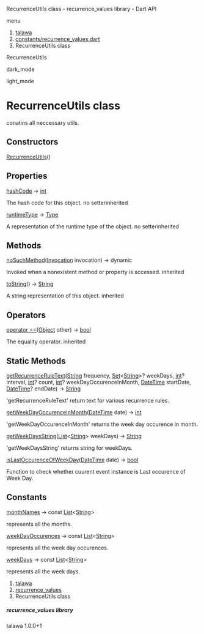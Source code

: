 




RecurrenceUtils class - recurrence\_values library - Dart API







menu

1. [talawa](../index.html)
2. [constants/recurrence\_values.dart](../file-___home_harshil_Desktop_open-source_palisadoes_talawa_lib_constants_recurrence_values/)
3. RecurrenceUtils class

RecurrenceUtils


dark\_mode

light\_mode




# RecurrenceUtils class


conatins all neccessary utils.


## Constructors

[RecurrenceUtils](../file-___home_harshil_Desktop_open-source_palisadoes_talawa_lib_constants_recurrence_values/RecurrenceUtils/RecurrenceUtils.html)()




## Properties

[hashCode](https://api.flutter.dev/flutter/dart-core/Object/hashCode.html)
→ [int](https://api.flutter.dev/flutter/dart-core/int-class.html)

The hash code for this object.
no setterinherited

[runtimeType](https://api.flutter.dev/flutter/dart-core/Object/runtimeType.html)
→ [Type](https://api.flutter.dev/flutter/dart-core/Type-class.html)

A representation of the runtime type of the object.
no setterinherited



## Methods

[noSuchMethod](https://api.flutter.dev/flutter/dart-core/Object/noSuchMethod.html)([Invocation](https://api.flutter.dev/flutter/dart-core/Invocation-class.html) invocation)
→ dynamic


Invoked when a nonexistent method or property is accessed.
inherited

[toString](https://api.flutter.dev/flutter/dart-core/Object/toString.html)()
→ [String](https://api.flutter.dev/flutter/dart-core/String-class.html)


A string representation of this object.
inherited



## Operators

[operator ==](https://api.flutter.dev/flutter/dart-core/Object/operator_equals.html)([Object](https://api.flutter.dev/flutter/dart-core/Object-class.html) other)
→ [bool](https://api.flutter.dev/flutter/dart-core/bool-class.html)


The equality operator.
inherited



## Static Methods

[getRecurrenceRuleText](../file-___home_harshil_Desktop_open-source_palisadoes_talawa_lib_constants_recurrence_values/RecurrenceUtils/getRecurrenceRuleText.html)([String](https://api.flutter.dev/flutter/dart-core/String-class.html) frequency, [Set](https://api.flutter.dev/flutter/dart-core/Set-class.html)<[String](https://api.flutter.dev/flutter/dart-core/String-class.html)>? weekDays, [int](https://api.flutter.dev/flutter/dart-core/int-class.html)? interval, [int](https://api.flutter.dev/flutter/dart-core/int-class.html)? count, [int](https://api.flutter.dev/flutter/dart-core/int-class.html)? weekDayOccurenceInMonth, [DateTime](https://api.flutter.dev/flutter/dart-core/DateTime-class.html) startDate, [DateTime](https://api.flutter.dev/flutter/dart-core/DateTime-class.html)? endDate)
→ [String](https://api.flutter.dev/flutter/dart-core/String-class.html)


'getRecurrenceRuleText' return text for various recurrence rules.

[getWeekDayOccurenceInMonth](../file-___home_harshil_Desktop_open-source_palisadoes_talawa_lib_constants_recurrence_values/RecurrenceUtils/getWeekDayOccurenceInMonth.html)([DateTime](https://api.flutter.dev/flutter/dart-core/DateTime-class.html) date)
→ [int](https://api.flutter.dev/flutter/dart-core/int-class.html)


'getWeekDayOccurenceInMonth' returns the week day occurence in month.

[getWeekDaysString](../file-___home_harshil_Desktop_open-source_palisadoes_talawa_lib_constants_recurrence_values/RecurrenceUtils/getWeekDaysString.html)([List](https://api.flutter.dev/flutter/dart-core/List-class.html)<[String](https://api.flutter.dev/flutter/dart-core/String-class.html)> weekDays)
→ [String](https://api.flutter.dev/flutter/dart-core/String-class.html)


'getWeekDaysString' returns string for weekDays.

[isLastOccurenceOfWeekDay](../file-___home_harshil_Desktop_open-source_palisadoes_talawa_lib_constants_recurrence_values/RecurrenceUtils/isLastOccurenceOfWeekDay.html)([DateTime](https://api.flutter.dev/flutter/dart-core/DateTime-class.html) date)
→ [bool](https://api.flutter.dev/flutter/dart-core/bool-class.html)


Function to check whether cuurent event instance is Last occurence of Week Day.



## Constants

[monthNames](../file-___home_harshil_Desktop_open-source_palisadoes_talawa_lib_constants_recurrence_values/RecurrenceUtils/monthNames-constant.html)
→ const [List](https://api.flutter.dev/flutter/dart-core/List-class.html)<[String](https://api.flutter.dev/flutter/dart-core/String-class.html)>

represents all the months.

[weekDayOccurences](../file-___home_harshil_Desktop_open-source_palisadoes_talawa_lib_constants_recurrence_values/RecurrenceUtils/weekDayOccurences-constant.html)
→ const [List](https://api.flutter.dev/flutter/dart-core/List-class.html)<[String](https://api.flutter.dev/flutter/dart-core/String-class.html)>

represents all the week day occurences.

[weekDays](../file-___home_harshil_Desktop_open-source_palisadoes_talawa_lib_constants_recurrence_values/RecurrenceUtils/weekDays-constant.html)
→ const [List](https://api.flutter.dev/flutter/dart-core/List-class.html)<[String](https://api.flutter.dev/flutter/dart-core/String-class.html)>

represents all the week days.



 


1. [talawa](../index.html)
2. [recurrence\_values](../file-___home_harshil_Desktop_open-source_palisadoes_talawa_lib_constants_recurrence_values/)
3. RecurrenceUtils class

##### recurrence\_values library





talawa
1.0.0+1






